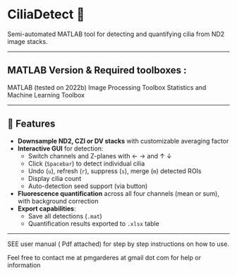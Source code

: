 # CiliaDetect 🧬

Semi-automated MATLAB tool for detecting and quantifying cilia from ND2 image stacks.

---




## MATLAB Version  &  Required toolboxes : 
MATLAB (tested on 2022b)
Image Processing Toolbox
Statistics and Machine Learning Toolbox



---


## 🔧 Features

- **Downsample ND2, CZI or DV stacks** with customizable averaging factor  
- **Interactive GUI** for detection:  
  - Switch channels and Z-planes with ← → and ↑ ↓  
  - Click (`Spacebar`) to detect individual cilia  
  - Undo (`u`), refresh (`r`), suppress (`s`), merge (`m`) detected ROIs  
  - Display cilia count  
  - Auto-detection seed support (via button)  
- **Fluorescence quantification** across all four channels (mean or sum), with background correction  
- **Export capabilities**:  
  - Save all detections (`.mat`)  
  - Quantification results exported to `.xlsx` table

--- 

SEE user manual ( Pdf attached) for step by step instructions on how to use. 

Feel free to contact me at pmgarderes at gmail dot com for help or information
